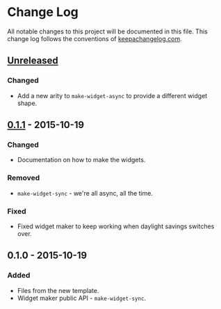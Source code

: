 # Change Log
All notable changes to this project will be documented in this file. This change log follows the conventions of [keepachangelog.com](http://keepachangelog.com/).

## [Unreleased][unreleased]
### Changed
- Add a new arity to `make-widget-async` to provide a different widget shape.

## [0.1.1] - 2015-10-19
### Changed
- Documentation on how to make the widgets.

### Removed
- `make-widget-sync` - we're all async, all the time.

### Fixed
- Fixed widget maker to keep working when daylight savings switches over.

## 0.1.0 - 2015-10-19
### Added
- Files from the new template.
- Widget maker public API - `make-widget-sync`.

[unreleased]: https://github.com/your-name/problemas-de-herencia/compare/0.1.1...HEAD
[0.1.1]: https://github.com/your-name/problemas-de-herencia/compare/0.1.0...0.1.1
